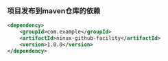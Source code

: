 
### 项目发布到maven仓库的依赖

```xml
<dependency>
    <groupId>com.example</groupId>
    <artifactId>ninux-github-facility</artifactId>
    <version>1.0.0</version>
</dependency>

```